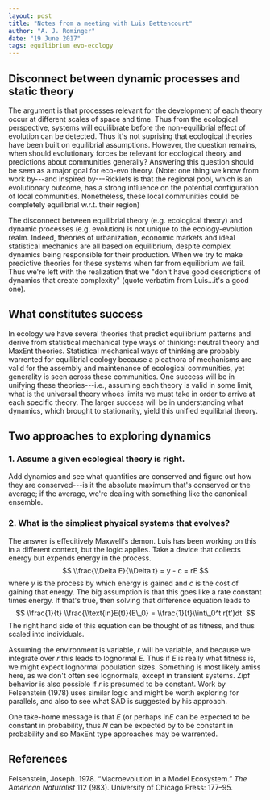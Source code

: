 ```yaml
---
layout: post
title: "Notes from a meeting with Luis Bettencourt"
author: "A. J. Rominger"
date: "19 June 2017"
tags: equilibrium evo-ecology
---
```


Disconnect between dynamic processes and static theory
------------------------------------------------------

The argument is that processes relevant for the development of each theory occur at different scales of space and time. Thus from the ecological perspective, systems will equilibrate before the non-equilibrial effect of evolution can be detected. Thus it's not suprising that ecological theories have been built on equilibrial assumptions. However, the question remains, when should evolutionary forces be relevant for ecological theory and predictions about communities generally? Answering this question should be seen as a major goal for eco-evo theory. (Note: one thing we know from work by---and inspired by---Ricklefs is that the regional pool, which is an evolutionary outcome, has a strong influence on the potential configuration of local communities. Nonetheless, these local communities could be completely equilibrial w.r.t. their region)

The disconnect between equilibrial theory (e.g. ecological theory) and dynamic processes (e.g. evolution) is not unique to the ecology-evolution realm. Indeed, theories of urbanization, economic markets and ideal statistical mechanics are all based on equilibrium, despite complex dynamics being responsible for their production. When we try to make predictive theories for these systems when far from equilibrium we fail. Thus we're left with the realization that we "don't have good descriptions of dynamics that create complexity" (quote verbatim from Luis...it's a good one).

What constitutes success
------------------------

In ecology we have several theories that predict equilibrium patterns and derive from statistical mechanical type ways of thinking: neutral theory and MaxEnt theories. Statistical mechanical ways of thinking are probably warrented for equilibrial ecology because a pleathora of mechanisms are valid for the assembly and maintenance of ecological communities, yet generality is seen across these communities. One success will be in unifying these theories---i.e., assuming each theory is valid in some limit, what is the universal theory whoes limits we must take in order to arrive at each specific theory. The larger success will be in understanding what dynamics, which brought to stationarity, yield this unified equilibrial theory.

Two approaches to exploring dynamics
------------------------------------

### 1. Assume a given ecological theory is right.

Add dynamics and see what quantities are conserved and figure out how they are conserved---is it the absolute maximum that's conserved or the average; if the average, we're dealing with something like the canonical ensemble.

### 2. What is the simpliest physical systems that evolves?

The answer is effecitively Maxwell's demon. Luis has been working on this in a different context, but the logic applies. Take a device that collects energy but expends energy in the process.
$$
\\frac{\\Delta E}{\\Delta t} = y - c = rE
$$
 where *y* is the process by which energy is gained and *c* is the cost of gaining that energy. The big assumption is that this goes like a rate constant times energy. If that's true, then solving that difference equation leads to
$$
\\frac{1}{t} \\frac{\\text{ln}E(t)}{E\_0} = \\frac{1}{t}\\int\_0^t r(t')dt'
$$
 The right hand side of this equation can be thought of as fitness, and thus scaled into individuals.

Assuming the environment is variable, *r* will be variable, and because we integrate over *r* this leads to lognormal *E*. Thus if *E* is really what fitness is, we might expect lognormal population sizes. Something is most likely amiss here, as we don't often see lognormals, except in transient systems. Zipf behavior is also possible if *r* is presumed to be constant. Work by Felsenstein (1978) uses similar logic and might be worth exploring for parallels, and also to see what SAD is suggested by his approach.

One take-home message is that *E* (or perhaps ln*E* can be expected to be constant in probability, thus *N* can be expected by to be constant in probability and so MaxEnt type approaches may be warrented.

References
----------

Felsenstein, Joseph. 1978. “Macroevolution in a Model Ecosystem.” *The American Naturalist* 112 (983). University of Chicago Press: 177–95.
